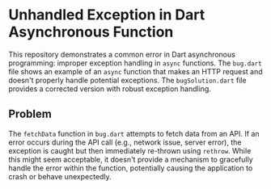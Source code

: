 # Unhandled Exception in Dart Asynchronous Function

This repository demonstrates a common error in Dart asynchronous programming: improper exception handling in `async` functions.  The `bug.dart` file shows an example of an `async` function that makes an HTTP request and doesn't properly handle potential exceptions. The `bugSolution.dart` file provides a corrected version with robust exception handling.

## Problem

The `fetchData` function in `bug.dart` attempts to fetch data from an API. If an error occurs during the API call (e.g., network issue, server error), the exception is caught but then immediately re-thrown using `rethrow`.  While this might seem acceptable, it doesn't provide a mechanism to gracefully handle the error within the function, potentially causing the application to crash or behave unexpectedly.